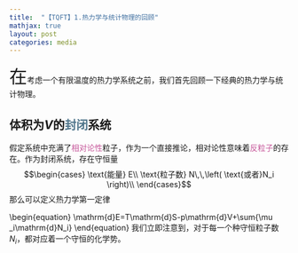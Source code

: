 ```yaml
---
title:  "【TQFT】1.热力学与统计物理的回顾"
mathjax: true
layout: post
categories: media
---
```


<font size="6">在</font>考虑一个有限温度的热力学系统之前，我们首先回顾一下经典的热力学与统计物理。

## 体积为$V$的<font color=#4F758B>封闭</font>系统
假定系统中充满了<font color=#C6579A>相对论性</font>粒子，作为一个直接推论，相对论性意味着<font color=#C6579A>反粒子</font>的存在。作为封闭系统，存在守恒量
$$\begin{cases}
	\text{能量} E\\
	\text{粒子数} N\,\,\left( \text{或者}N_i \right)\\
\end{cases}$$
那么可以定义热力学第一定律


\begin{equation}
  \mathrm{d}E=T\mathrm{d}S-p\mathrm{d}V+\sum{\mu _i\mathrm{d}N_i}
\end{equation}
我们立即注意到，对于每一个种守恒粒子数$N_i$，都对应着一个守恒的化学势。
